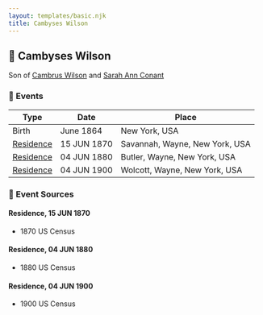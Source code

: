 ```yaml
---
layout: templates/basic.njk
title: Cambyses Wilson
---
```

## 🔵 Cambyses Wilson

Son of [Cambrus Wilson](/people/8/82575654) and [Sarah Ann Conant](/people/3/3929404)

### 📆 Events

Type | Date | Place
------ | ------ | ------
Birth | June 1864 | New York, USA
[Residence](#event-a4945eea-b239-4490-8748-92e62c85ac43) | 15 JUN 1870 | Savannah, Wayne, New York, USA
[Residence](#event-55d0fa7f-18df-4a0b-bce2-fbce16d68dae) | 04 JUN 1880 | Butler, Wayne, New York, USA
[Residence](#event-e9f4c940-4499-46f3-beff-385baceb85ae) | 04 JUN 1900 | Wolcott, Wayne, New York, USA

### 📰 Event Sources

#### <a id="event-a4945eea-b239-4490-8748-92e62c85ac43"></a> Residence, 15 JUN 1870
* 1870 US Census

#### <a id="event-55d0fa7f-18df-4a0b-bce2-fbce16d68dae"></a> Residence, 04 JUN 1880
* 1880 US Census

#### <a id="event-e9f4c940-4499-46f3-beff-385baceb85ae"></a> Residence, 04 JUN 1900
* 1900 US Census
